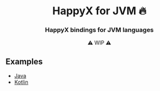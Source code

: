 <div align="center">

# HappyX for JVM 🔥
### HappyX bindings for JVM languages

⚠ WIP ⚠

</div>


## Examples
- [Java](https://github.com/HapticX/happyx/blob/master/bindings/java/src/test/java/com/hapticx/ServerTest.java)
- [Kotlin](https://github.com/HapticX/happyx/blob/master/bindings/java/src/test/java/com/hapticx/ServerTestKt.kt)
